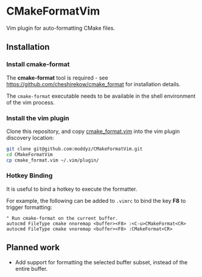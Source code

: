 # CMakeFormatVim

Vim plugin for auto-formatting CMake files.

## Installation

### Install cmake-format 

The **cmake-format** tool is required - see https://github.com/cheshirekow/cmake_format for installation details.

The `cmake-format` executable needs to be available in the shell environment of the vim process.

### Install the vim plugin

Clone this repository, and copy [cmake_format.vim](cmake_format.vim) into the vim plugin discovery location:
```bash
git clone git@github.com:moddyz/CMakeFormatVim.git
cd CMakeFormatVim
cp cmake_format.vim ~/.vim/plugin/
```

### Hotkey Binding

It is useful to bind a hotkey to execute the formatter.

For example, the following can be added to `.vimrc` to bind the key **F8** to trigger formatting:
```vim
" Run cmake-format on the current buffer.
autocmd FileType cmake nnoremap <buffer><F8> :<C-u>CMakeFormat<CR>
autocmd FileType cmake vnoremap <buffer><F8> :CMakeFormat<CR>
```

## Planned work

- Add support for formatting the selected buffer subset, instead of the entire buffer.
